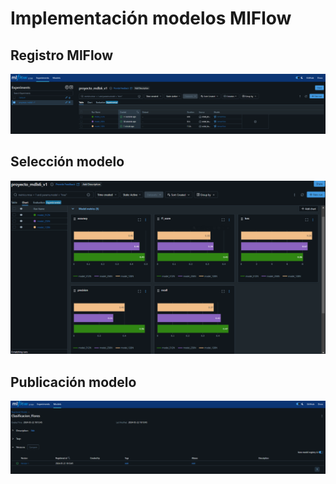 # Implementación modelos MlFlow

## Registro MlFlow

![Registro](https://github.com/Serebas12/MLDS6_Grupo1/blob/master/docs/modeling/Registro.png)

## Selección modelo

![Comparacion](https://github.com/Serebas12/MLDS6_Grupo1/blob/master/docs/modeling/Comparacion.png)

## Publicación modelo

![Modelo](https://github.com/Serebas12/MLDS6_Grupo1/blob/master/docs/modeling/Modelo.png)
